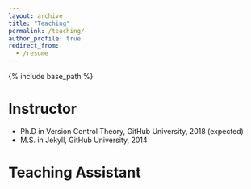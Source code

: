 ```yaml
---
layout: archive
title: "Teaching"
permalink: /teaching/
author_profile: true
redirect_from:
  - /resume
---
```


{% include base_path %}

# Instructor
    
* Ph.D in Version Control Theory, GitHub University, 2018 (expected)
* M.S. in Jekyll, GitHub University, 2014

# Teaching Assistant
